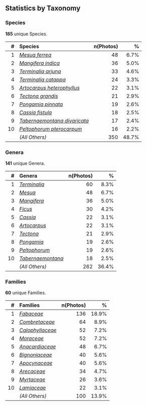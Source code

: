 ## Statistics by Taxonomy

### Species

**185** unique Species.

| # | Species | n(Photos) | % |
| ---: | :--- | ---: | ---: |
| 1 | [*Mesua ferrea*](https://en.wikipedia.org/wiki/Mesua_ferrea) | 48 | 6.7% |
| 2 | [*Mangifera indica*](https://en.wikipedia.org/wiki/Mangifera_indica) | 36 | 5.0% |
| 3 | [*Terminalia arjuna*](https://en.wikipedia.org/wiki/Terminalia_arjuna) | 33 | 4.6% |
| 4 | [*Terminalia catappa*](https://en.wikipedia.org/wiki/Terminalia_catappa) | 24 | 3.3% |
| 5 | [*Artocarpus heterophyllus*](https://en.wikipedia.org/wiki/Artocarpus_heterophyllus) | 22 | 3.1% |
| 6 | [*Tectona grandis*](https://en.wikipedia.org/wiki/Tectona_grandis) | 21 | 2.9% |
| 7 | [*Pongamia pinnata*](https://en.wikipedia.org/wiki/Pongamia_pinnata) | 19 | 2.6% |
| 8 | [*Cassia fistula*](https://en.wikipedia.org/wiki/Cassia_fistula) | 18 | 2.5% |
| 9 | [*Tabernaemontana divaricata*](https://en.wikipedia.org/wiki/Tabernaemontana_divaricata) | 17 | 2.4% |
| 10 | [*Peltophorum pterocarpum*](https://en.wikipedia.org/wiki/Peltophorum_pterocarpum) | 16 | 2.2% |
|  | *(All Others)* | 350 | 48.7% |

### Genera

**141** unique Genera.

| # | Genera | n(Photos) | % |
| ---: | :--- | ---: | ---: |
| 1 | [*Terminalia*](https://en.wikipedia.org/wiki/Terminalia) | 60 | 8.3% |
| 2 | [*Mesua*](https://en.wikipedia.org/wiki/Mesua) | 48 | 6.7% |
| 3 | [*Mangifera*](https://en.wikipedia.org/wiki/Mangifera) | 36 | 5.0% |
| 4 | [*Ficus*](https://en.wikipedia.org/wiki/Ficus) | 30 | 4.2% |
| 5 | [*Cassia*](https://en.wikipedia.org/wiki/Cassia) | 22 | 3.1% |
| 6 | [*Artocarpus*](https://en.wikipedia.org/wiki/Artocarpus) | 22 | 3.1% |
| 7 | [*Tectona*](https://en.wikipedia.org/wiki/Tectona) | 21 | 2.9% |
| 8 | [*Pongamia*](https://en.wikipedia.org/wiki/Pongamia) | 19 | 2.6% |
| 9 | [*Peltophorum*](https://en.wikipedia.org/wiki/Peltophorum) | 19 | 2.6% |
| 10 | [*Tabernaemontana*](https://en.wikipedia.org/wiki/Tabernaemontana) | 18 | 2.5% |
|  | *(All Others)* | 262 | 36.4% |

### Families

**60** unique Families.

| # | Families | n(Photos) | % |
| ---: | :--- | ---: | ---: |
| 1 | [*Fabaceae*](https://en.wikipedia.org/wiki/Fabaceae) | 136 | 18.9% |
| 2 | [*Combretaceae*](https://en.wikipedia.org/wiki/Combretaceae) | 64 | 8.9% |
| 3 | [*Calophyllaceae*](https://en.wikipedia.org/wiki/Calophyllaceae) | 52 | 7.2% |
| 4 | [*Moraceae*](https://en.wikipedia.org/wiki/Moraceae) | 52 | 7.2% |
| 5 | [*Anacardiaceae*](https://en.wikipedia.org/wiki/Anacardiaceae) | 48 | 6.7% |
| 6 | [*Bignoniaceae*](https://en.wikipedia.org/wiki/Bignoniaceae) | 40 | 5.6% |
| 7 | [*Apocynaceae*](https://en.wikipedia.org/wiki/Apocynaceae) | 40 | 5.6% |
| 8 | [*Arecaceae*](https://en.wikipedia.org/wiki/Arecaceae) | 34 | 4.7% |
| 9 | [*Myrtaceae*](https://en.wikipedia.org/wiki/Myrtaceae) | 26 | 3.6% |
| 10 | [*Lamiaceae*](https://en.wikipedia.org/wiki/Lamiaceae) | 22 | 3.1% |
|  | *(All Others)* | 100 | 13.9% |

